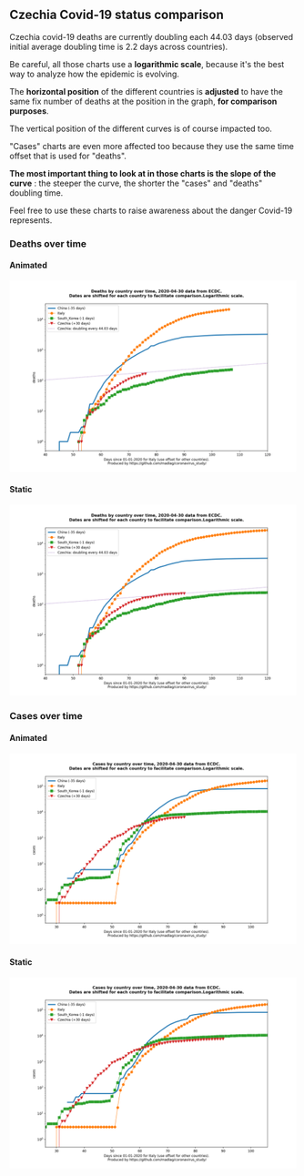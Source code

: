 ## Czechia Covid-19 status comparison 

Czechia covid-19 deaths are currently doubling each 44.03 days (observed initial average doubling time is 2.2 days across countries).



Be careful, all those charts use a **logarithmic scale**, because it's the best way to analyze how the epidemic is evolving.
 
The **horizontal position** of the different countries is **adjusted** to have the same fix number of deaths at the position in the graph, **for comparison purposes**.

The vertical position of the different curves is of course impacted too.

"Cases" charts are even more affected too because they use the same time offset that is used for "deaths".

**The most important thing to look at in those charts is the slope of the curve** : the steeper the curve, the shorter the "cases" and "deaths" doubling time.

Feel free to use these charts to raise awareness about the danger Covid-19 represents. 


 
### Deaths over time
 
#### Animated
![Czechia covid-19 deaths animated chart](https://raw.githubusercontent.com/madlag/coronavirus_study/master/notebooks/graphs/2020-04-30/countries/Czechia/2020-04-30_Czechia_deaths.gif "Czechia covid-19 deaths animated chart")   
 
#### Static
![Czechia covid-19 deaths static chart](https://raw.githubusercontent.com/madlag/coronavirus_study/master/notebooks/graphs/2020-04-30/countries/Czechia/2020-04-30_Czechia_deaths.png "Czechia covid-19 deaths static chart")   

 
### Cases over time
 
#### Animated
![Czechia covid-19 cases animated chart](https://raw.githubusercontent.com/madlag/coronavirus_study/master/notebooks/graphs/2020-04-30/countries/Czechia/2020-04-30_Czechia_cases.gif "Czechia covid-19 cases animated chart")   
 
#### Static
![Czechia covid-19 cases static chart](https://raw.githubusercontent.com/madlag/coronavirus_study/master/notebooks/graphs/2020-04-30/countries/Czechia/2020-04-30_Czechia_cases.png "Czechia covid-19 cases static chart")   

